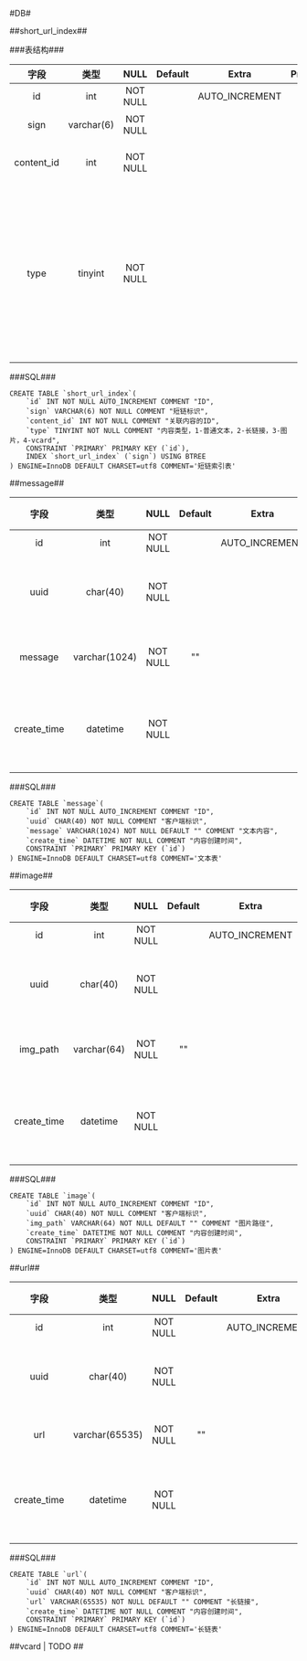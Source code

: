 #DB#

##short_url_index##

###表结构###

| 字段         	| 类型         	| NULL		| Default	| Extra			| Primary	| 描述										|
|:-------------:|:-------------:|:---------:|:---------:|:-------------:|:---------:| ----------------------------------------- |
| id      		| int 			| NOT NULL 	| 			| AUTO_INCREMENT| YES		| ID										|
| sign			| varchar(6)	| NOT NULL	| 			|				|			| 短链标识									|
| content_id	| int			| NOT NULL	| 			|				|			| 关联内容的ID								|
| type			| tinyint		| NOT NULL	|			|				|			| 内容类型，1-普通文本，2-长链接，3-图片，4-vcard|

###SQL###

	CREATE TABLE `short_url_index`(
		`id` INT NOT NULL AUTO_INCREMENT COMMENT "ID",
		`sign` VARCHAR(6) NOT NULL COMMENT "短链标识",
		`content_id` INT NOT NULL COMMENT "关联内容的ID",
		`type` TINYINT NOT NULL COMMENT "内容类型，1-普通文本，2-长链接，3-图片，4-vcard",
		CONSTRAINT `PRIMARY` PRIMARY KEY (`id`),
  		INDEX `short_url_index` (`sign`) USING BTREE
	) ENGINE=InnoDB DEFAULT CHARSET=utf8 COMMENT='短链索引表'

##message##

| 字段         	| 类型         	| NULL		| Default	| Extra			| Primary	| 描述		|
|:-------------:|:-------------:|:---------:|:---------:|:-------------:|:---------:| --------- |
| id      		| int 			| NOT NULL 	| 			| AUTO_INCREMENT| YES		| ID		|
| uuid		   	| char(40)		| NOT NULL 	|			| 				| 			| 客户端标识	|
| message      	| varchar(1024) | NOT NULL  | ""   		|  				|			| 文本内容	|
| create_time	| datetime		| NOT NULL	|			|				|			| 内容创建时间|

###SQL###

	CREATE TABLE `message`(
		`id` INT NOT NULL AUTO_INCREMENT COMMENT "ID",
		`uuid` CHAR(40) NOT NULL COMMENT "客户端标识",
		`message` VARCHAR(1024) NOT NULL DEFAULT "" COMMENT "文本内容",
		`create_time` DATETIME NOT NULL COMMENT "内容创建时间",
		CONSTRAINT `PRIMARY` PRIMARY KEY (`id`)
	) ENGINE=InnoDB DEFAULT CHARSET=utf8 COMMENT='文本表'

##image##

| 字段         	| 类型         	| NULL		| Default	| Extra			| Primary	| 描述		|
|:-------------:|:-------------:|:---------:|:---------:|:-------------:|:---------:| --------- |
| id      		| int 			| NOT NULL 	| 			| AUTO_INCREMENT| YES		| ID		|
| uuid		   	| char(40)		| NOT NULL 	|			| 				| 			| 客户端标识	|
| img_path		| varchar(64)	| NOT NULL	| ""		|				|			| 图片路径	|
| create_time	| datetime		| NOT NULL	|			|				|			| 内容创建时间|

###SQL###

	CREATE TABLE `image`(
		`id` INT NOT NULL AUTO_INCREMENT COMMENT "ID",
		`uuid` CHAR(40) NOT NULL COMMENT "客户端标识",
		`img_path` VARCHAR(64) NOT NULL DEFAULT "" COMMENT "图片路径",
		`create_time` DATETIME NOT NULL COMMENT "内容创建时间",
		CONSTRAINT `PRIMARY` PRIMARY KEY (`id`)
	) ENGINE=InnoDB DEFAULT CHARSET=utf8 COMMENT='图片表'

##url##

| 字段         	| 类型         	| NULL		| Default	| Extra			| Primary	| 描述		|
|:-------------:|:-------------:|:---------:|:---------:|:-------------:|:---------:| --------- |
| id      		| int 			| NOT NULL 	| 			| AUTO_INCREMENT| YES		| ID		|
| uuid		   	| char(40)		| NOT NULL 	|			| 				| 			| 客户端标识	|
| url 			| varchar(65535)| NOT NULL	| ""		|  				|			| 长链接		|
| create_time	| datetime		| NOT NULL	|			|				|			| 内容创建时间|

###SQL###

	CREATE TABLE `url`(
		`id` INT NOT NULL AUTO_INCREMENT COMMENT "ID",
		`uuid` CHAR(40) NOT NULL COMMENT "客户端标识",
		`url` VARCHAR(65535) NOT NULL DEFAULT "" COMMENT "长链接",
		`create_time` DATETIME NOT NULL COMMENT "内容创建时间",
		CONSTRAINT `PRIMARY` PRIMARY KEY (`id`)
	) ENGINE=InnoDB DEFAULT CHARSET=utf8 COMMENT='长链表'

##vcard | TODO ##
